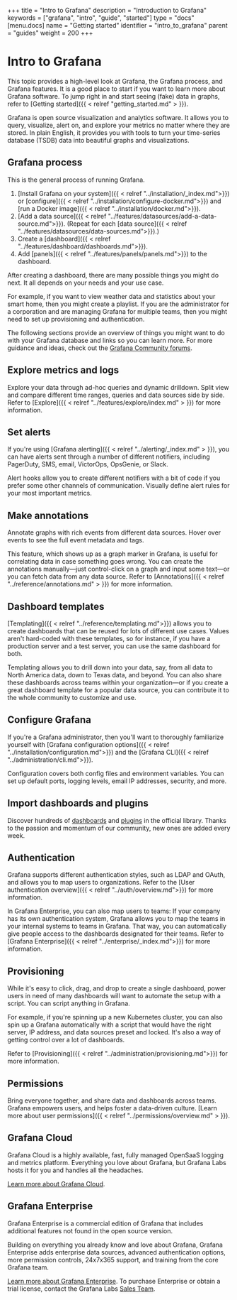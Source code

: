 +++
title = "Intro to Grafana"
description = "Introduction to Grafana"
keywords = ["grafana", "intro", "guide", "started"]
type = "docs"
[menu.docs]
name = "Getting started"
identifier = "intro_to_grafana"
parent = "guides"
weight = 200
+++

# Intro to Grafana

This topic provides a high-level look at Grafana, the Grafana process, and Grafana features. It is a good place to start if you want to learn more about Grafana software. To jump right in and start seeing (fake) data in graphs, refer to [Getting started]({{ < relref "getting_started.md" > }}).


Grafana is open source visualization and analytics software. It allows you to query, visualize, alert on, and explore your metrics no matter where they are stored. In plain English, it provides you with tools to turn your time-series database (TSDB) data into beautiful graphs and visualizations.

## Grafana process

This is the general process of running Grafana.

1. [Install Grafana on your system]({{ < relref "../installation/_index.md">}}) or [configure]({{ < relref "../installation/configure-docker.md">}}) and [run a Docker image]({{ < relref "../installation/docker.md">}}).
1. [Add a data source]({{ < relref "../features/datasources/add-a-data-source.md">}}). (Repeat for each [data source]({{ < relref "../features/datasources/data-sources.md">}}).)
1. Create a [dashboard]({{ < relref "../features/dashboard/dashboards.md">}}).
1. Add [panels]({{ < relref "../features/panels/panels.md">}}) to the dashboard.

After creating a dashboard, there are many possible things you might do next. It all depends on your needs and your use case. 

For example, if you want to view weather data and statistics about your smart home, then you might create a playlist. If you are the administrator for a corporation and are managing Grafana for multiple teams, then you might need to set up provisioning and authentication.

The following sections provide an overview of things you might want to do with your Grafana database and links so you can learn more. For more guidance and ideas, check out the [Grafana Community forums](https://community.grafana.com/).

## Explore metrics and logs

Explore your data through ad-hoc queries and dynamic drilldown. Split view and compare different time ranges, queries and data sources side by side. Refer to [Explore]({{ < relref "../features/explore/index.md" > }}) for more information.

## Set alerts

If you're using [Grafana alerting]({{ < relref "../alerting/_index.md" > }}), you can have alerts sent through a number of different notifiers, including PagerDuty, SMS, email, VictorOps, OpsGenie, or Slack. 

Alert hooks allow you to create different notifiers with a bit of code if you prefer some other channels of communication. Visually define alert rules for your most important metrics.

## Make annotations

Annotate graphs with rich events from different data sources. Hover over events to see the full event metadata and tags.

This feature, which shows up as a graph marker in Grafana, is useful for correlating data in case something goes wrong. You can create the annotations manually—just control-click on a graph and input some text—or you can fetch data from any data source. Refer to [Annotations]({{ < relref "../reference/annotations.md" > }}) for more information.

## Dashboard templates

[Templating]({{ < relref "../reference/templating.md">}}) allows you to create dashboards that can be reused for lots of different use cases. Values aren't hard-coded with these templates, so for instance, if you have a production server and a test server, you can use the same dashboard for both. 

Templating allows you to drill down into your data, say, from all data to North America data, down to Texas data, and beyond. You can also share these dashboards across teams within your organization—or if you create a great dashboard template for a popular data source, you can contribute it to the whole community to customize and use.

## Configure Grafana

If you're a Grafana administrator, then you'll want to thoroughly familiarize yourself with [Grafana configuration options]({{ < relref "../installation/configuration.md">}}) and the [Grafana CLI]({{ < relref "../administration/cli.md">}}).

Configuration covers both config files and environment variables. You can set up default ports, logging levels, email IP addresses, security, and more.

## Import dashboards and plugins

Discover hundreds of [dashboards](https://grafana.com/grafana/dashboards) and [plugins](https://grafana.com/grafana/plugins) in the official library. Thanks to the passion and momentum of our community, new ones are added every week.

## Authentication

Grafana supports different authentication styles, such as LDAP and OAuth, and allows you to map users to organizations. Refer to the [User authentication overview]({{ < relref "../auth/overview.md">}}) for more information.

In Grafana Enterprise, you can also map users to teams: If your company has its own authentication system, Grafana allows you to map the teams in your internal systems to teams in Grafana. That way, you can automatically give people access to the dashboards designated for their teams. Refer to [Grafana Enterprise]({{ < relref "../enterprise/_index.md">}}) for more information.

## Provisioning

While it's easy to click, drag, and drop to create a single dashboard, power users in need of many dashboards will want to automate the setup with a script. You can script anything in Grafana. 

For example, if you're spinning up a new Kubernetes cluster, you can also spin up a Grafana automatically with a script that would have the right server, IP address, and data sources preset and locked. It's also a way of getting control over a lot of dashboards.

Refer to [Provisioning]({{ < relref "../administration/provisioning.md">}}) for more information.

## Permissions

Bring everyone together, and share data and dashboards across teams. Grafana empowers users, and helps foster a data-driven culture. [Learn more about user permissions]({{ < relref "../permissions/overview.md" > }}).

## Grafana Cloud

Grafana Cloud is a highly available, fast, fully managed OpenSaaS logging and metrics platform. Everything you love about Grafana, but Grafana Labs hosts it for you and handles all the headaches.

[Learn more about Grafana Cloud](https://grafana.com/cloud/).

## Grafana Enterprise

Grafana Enterprise is a commercial edition of Grafana that includes additional features not found in the open source version.

Building on everything you already know and love about Grafana, Grafana Enterprise adds enterprise data sources, advanced authentication options, more permission controls, 24x7x365 support, and training from the core Grafana team.

[Learn more about Grafana Enterprise](https://grafana.com/enterprise). To purchase Enterprise or obtain a trial license, contact the Grafana Labs [Sales Team](https://grafana.com/contact?about=support&topic=Grafana%20Enterprise).
